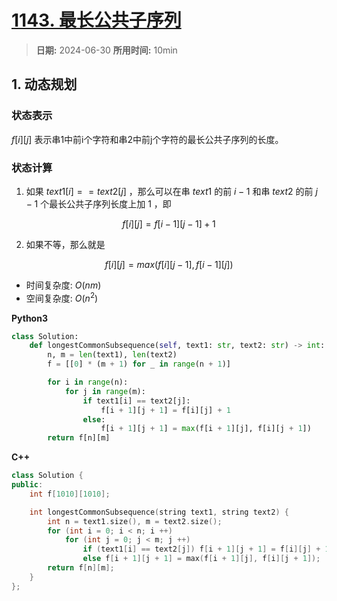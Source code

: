 # [1143. 最长公共子序列](https://leetcode.cn/problems/longest-common-subsequence/description/)

> **日期:** 2024-06-30
> **所用时间:** 10min

## 1. 动态规划

### 状态表示

$f[i][j]$ 表示串1中前i个字符和串2中前j个字符的最长公共子序列的长度。

### 状态计算

1. 如果 $text1[i] == text2[j]$ ，那么可以在串 $text1$ 的前 $i - 1$ 和串 $text2$ 的前 $j - 1$ 个最长公共子序列长度上加 $1$ ，即

$$
	f[i][j] = f[i - 1][j - 1] + 1
$$

2. 如果不等，那么就是

$$
	f[i][j] = max(f[i][j - 1], f[i - 1][j])
$$

- 时间复杂度: $O(nm)$
- 空间复杂度: $O(n^2)$

**Python3**

```python
class Solution:
    def longestCommonSubsequence(self, text1: str, text2: str) -> int:
        n, m = len(text1), len(text2)
        f = [[0] * (m + 1) for _ in range(n + 1)]

        for i in range(n):
            for j in range(m):
                if text1[i] == text2[j]:
                    f[i + 1][j + 1] = f[i][j] + 1
                else:
                    f[i + 1][j + 1] = max(f[i + 1][j], f[i][j + 1])
        return f[n][m]
```

**C++**

```C++
class Solution {
public:
    int f[1010][1010];

    int longestCommonSubsequence(string text1, string text2) {
        int n = text1.size(), m = text2.size();
        for (int i = 0; i < n; i ++)
            for (int j = 0; j < m; j ++)
                if (text1[i] == text2[j]) f[i + 1][j + 1] = f[i][j] + 1;
                else f[i + 1][j + 1] = max(f[i + 1][j], f[i][j + 1]);
        return f[n][m];
    }
};
```